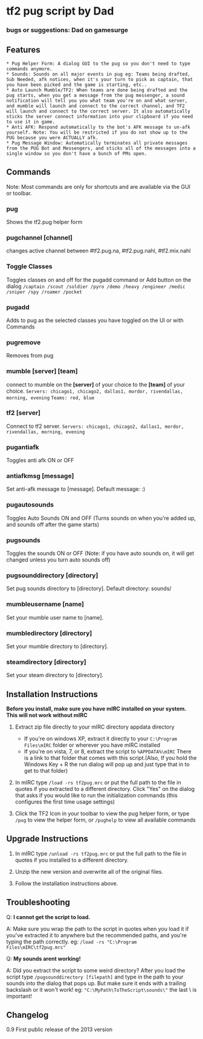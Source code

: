 # tf2 pug script by Dad
### bugs or suggestions: Dad on gamesurge

## Features

    * Pug Helper Form: A dialog GUI to the pug so you don't need to type commands anymore.
    * Sounds: Sounds on all major events in pug eg: Teams being drafted, Sub Needed, afk notices, when it's your turn to pick as captain, that you have been picked and the game is starting, etc..
    * Auto Launch Mumble/TF2: When teams are done being drafted and the pug starts, when you get a message from the pug messenger, a sound notification will tell you you what team you're on and what server, and mumble will launch and connect to the correct channel, and TF2 will launch and connect to the correct server. It also automatically sticks the server connect information into your clipboard if you need to use it in game.
    * Anti AFK: Respond automatically to the bot's AFK message to un-afk yourself. Note: You will be restricted if you do not show up to the PUG because you were ACTUALLY afk.
	* Pug Message Window: Automatically terminates all private messages from the PUG Bot and Messengers, and sticks all of the messages into a single window so you don't have a bunch of PMs open.
	
## Commands
  
  Note: Most commands are only for shortcuts and are available via the GUI or toolbar.

  ### pug 
  Shows the tf2.pug helper form
  
  ### pugchannel [channel]
  changes active channel between #tf2.pug.na, #tf2.pug.nahl, #tf2.mix.nahl
  
  ### Toggle Classes
  Toggles classes on and off for the pugadd command or Add button on the dialog
  `/captain /scout /soldier /pyro /demo /heavy /engineer /medic /sniper /spy /roamer /pocket`
  
  ### pugadd
  Adds to pug as the selected classes you have toggled on the UI or with Commands
  
  ### pugremove
  Removes from pug
  
  ### mumble [server] [team]
  connect to mumble on the **[server]** of your choice to the **[team]** of your choice. 
  `Servers: chicago1, chicago2, dallas1, mordor, rivendallas, morning, evening`
  `Teams: red, blue`
  
  ### tf2 [server]
  Connect to tf2 server. 
  `Servers: chicago1, chicago2, dallas1, mordor, rivendallas, morning, evening`
  
  ### pugantiafk
  Toggles anti afk ON or OFF
  
  ### antiafkmsg [message]
  Set anti-afk message to [message]. Default message: :)
  
  ### pugautosounds
  Toggles Auto Sounds ON and OFF (Turns sounds on when you're added up, and sounds off after the game starts)
  
  ### pugsounds
  Toggles the sounds ON or OFF (Note: if you have auto sounds on, it will get changed unless you turn auto sounds off)
  
  ### pugsounddirectory [directory]
  Set pug sounds directory to [directory]. Default directory: sounds/
  
  ### mumbleusername [name]
  Set your mumble user name to [name].
  
  ### mumbledirectory [directory]
  Set your mumble directory to [directory].
  
  ### steamdirectory [directory]
  Set your steam directory to [directory].

## Installation Instructions

**Before you install, make sure you have mIRC installed on your system. This will not work without mIRC**

1. Extract zip file directly to your mIRC directory appdata directory
   * If you're on windows XP, extract it directly to your `C:\Program Files\mIRC` folder or wherever you have mIRC installed
   * If you're on vista, 7, or 8, extract the script to `%APPDATA%\mIRC`  There is a link to that folder that comes with this script.(Also, If you hold the Windows Key + R the run dialog will pop up and just type that in to get to that folder)

2. In mIRC type `/load -rs tf2pug.mrc` or put the full path to the file in quotes if you extracted to a different directory. Click "Yes" on the dialog that asks if you would like to run the initialization commands (this configures the first time usage settings)

3. Click the TF2 Icon in your toolbar to view the pug helper form, or type `/pug` to view the helper form, or `/pughelp` to view all available commands



## Upgrade Instructions

1. In mIRC type `/unload -rs tf2pug.mrc` or put the full path to the file in quotes if you installed to a different directory.

2. Unzip the new version and overwrite all of the original files.

3. Follow the installation instructions above.



## Troubleshooting

Q: **I cannot get the script to load.**

A: Make sure you wrap the path to the script in quotes when you load it if you've extracted it to anywhere but the recommended paths, and you're typing the path correctly. eg: `/load -rs "C:\Program Files\mIRC\tf2pug.mrc"`

Q: **My sounds arent working!**

A: Did you extract the script to some weird directory? After you load the script type `/pugsounddirectory [filepath]` and type in the path to your sounds into the dialog that pops up. But make sure it ends with a trailing backslash or it won't work! eg: `"C:\MyPath\ToTheScript\sounds\"` the last \ is important!



## Changelog

0.9 First public release of the 2013 version



